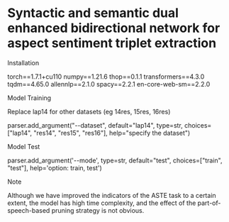 # Syntactic and semantic dual enhanced bidirectional network for aspect sentiment triplet extraction

Installation

torch==1.7.1+cu110
numpy==1.21.6
thop==0.1.1
transformers==4.3.0
tqdm==4.65.0
allennlp==2.1.0
spacy==2.2.1
en-core-web-sm==2.2.0

Model Training

Replace lap14 for other datasets (eg 14res, 15res, 16res)

parser.add_argument("--dataset", default="lap14", type=str, choices=["lap14", "res14", "res15", "res16"],
                        help="specify the dataset")

Model Test

parser.add_argument('--mode', type=str, default="test", choices=["train", "test"], help='option: train, test')

Note

Although we have improved the indicators of the ASTE task to a certain extent, the model has high time complexity, and the effect of the part-of-speech-based pruning strategy is not obvious.

